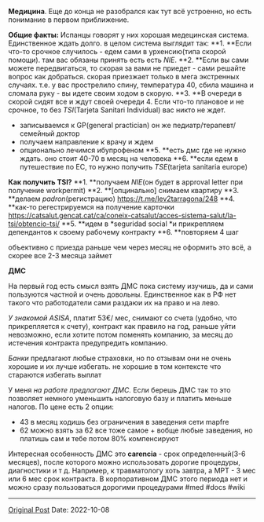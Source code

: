 **Медицина**. Еще до конца не разобрался как тут всё устроенно, но есть понимание в первом приближение. 

**Общие факты:**
Испанцы говорят у них хорошая медецинская система. Единственное ждать долго. в целом система выглядит так:
**1. **Если что-то срочное случилось - едем сами в урхенсию(типа скорой помощи). там вас обязаны принять есть есть *NIE*. 
**2. **Если вы сами можете передвигаться, то скорая за вами не приедет - сами решайте вопрос как добраться. скорая приезжает только в мега экстренных случаях. т.е. у вас прострелило спину, температура 40, сбила машина и сломала руку - вы идете своим ходом в скорую.
**3. **В очереди в скорой сидят все и ждут своей очереди
4. Если что-то плановое и не срочное, то без *TSI*(Tarjeta Sanitari Individual) вас никто не ждет. 
- записываемся к GP(general practician) он же педиатр/терапевт/семейный доктор 
- получаем направление к врачу и ждем
- опционально лечимся ибупрофеном
**5. **есть дмс где не нужно ждать. оно стоит 40-70 в месяц на человека
**6. **если едем в путешествие по ЕС, то нужно получить *TSE*(tarjeta sanitaria europe)


**Как получить TSI?**
**1. **получаем *NIE*(он будет в approval letter при получение workpermit)
**2. **[опцинально] снимаем квартиру
**3. **делаем *padron*(регистрацию) https://t.me/lev2tarragona/248
**4. **как-то регестрируемся на получение карточки https://catsalut.gencat.cat/ca/coneix-catsalut/acces-sistema-salut/la-tsi/obtencio-tsi/
**5. **идем в *seguridad social *и прикрепляем депендантов к своему рабочему контракту
**6. **повторяем 4 шаг

объективно с приезда раньше чем через месяц не оформить это всё, а скорее все 2-3 месяца займет

**ДМС**

На первый год есть смысл взять ДМС пока систему изучишь, да и сами пользуются частной и очень довольны. Единственное как в РФ нет такого что работодатели сами раздаюи их на право и на лево. 

*У знакомой ASISA*, платит 53€/ мес, снимают со счета (удобно, что прикрепляется к счету), контракт как правило на год, раньше уйти невозможно, если хотите потом поменять компанию, за месяц до истечения контракта предупредить компанию.

*Банки* предлагают любые страховки, но по отзывам они не очень хорошие и их лучше избегать. не хорошие в том контексте что стараются избегать выплат

У меня *на работе предлагают ДМС.* Если берешь ДМС так то это позволяет немного уменьшить налоговую базу и платить меньше налогов. По цене есть 2 опции: 
- 43 в месяц ходишь без ограничения в заведения сети mapfre
- 62 можно взять за 62 все тоже самое + вобще любые заведения, но платишь сам и тебе потом 80% компенсируют

Интересная особенность ДМС это **carencia** - срок определенный(3-6 месяцев), после которого можно использовать дорогие процедуры, диагностики и т д. Например, к травматологу хоть завтра, а МРТ - 3 мес или 6 мес срок контракта. В корпоративном ДМС этого периода нет и можно сразу пользоваться дорогими процедурами #med #docs #wiki

---
[Original Post](https://t.me/lev2tarragona/325)
Date: 2022-10-08
